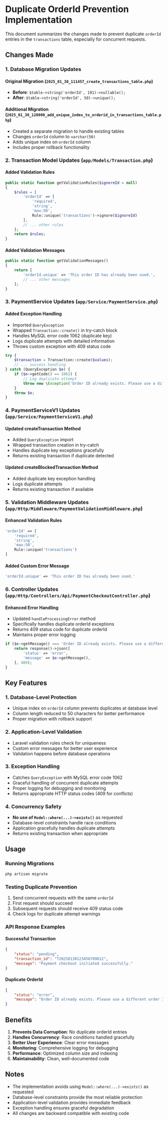 # Duplicate OrderId Prevention Implementation

This document summarizes the changes made to prevent duplicate `orderId` entries in the `transactions` table, especially for concurrent requests.

## Changes Made

### 1. Database Migration Updates

#### Original Migration (`2025_01_30_111457_create_transactions_table.php`)
- **Before**: `$table->string('orderId', 191)->nullable();`
- **After**: `$table->string('orderId', 50)->unique();`

#### Additional Migration (`2025_01_30_120000_add_unique_index_to_orderid_in_transactions_table.php`)
- Created a separate migration to handle existing tables
- Changes `orderId` column to `varchar(50)`
- Adds unique index on `orderId` column
- Includes proper rollback functionality

### 2. Transaction Model Updates (`app/Models/Transaction.php`)

#### Added Validation Rules
```php
public static function getValidationRules($ignoreId = null)
{
    $rules = [
        'orderId' => [
            'required',
            'string',
            'max:50',
            Rule::unique('transactions')->ignore($ignoreId)
        ],
        // ... other rules
    ];
    return $rules;
}
```

#### Added Validation Messages
```php
public static function getValidationMessages()
{
    return [
        'orderId.unique' => 'This order ID has already been used.',
        // ... other messages
    ];
}
```

### 3. PaymentService Updates (`app/Service/PaymentService.php`)

#### Added Exception Handling
- Imported `QueryException`
- Wrapped `Transaction::create()` in try-catch block
- Handles MySQL error code 1062 (duplicate key)
- Logs duplicate attempts with detailed information
- Throws custom exception with 409 status code

```php
try {
    $transaction = Transaction::create($values);
    // ... success handling
} catch (QueryException $e) {
    if ($e->getCode() == 1062) {
        // Log duplicate attempt
        throw new \Exception('Order ID already exists. Please use a different order ID.', 409);
    }
    throw $e;
}
```

### 4. PaymentServiceV1 Updates (`app/Service/PaymentServiceV1.php`)

#### Updated createTransaction Method
- Added `QueryException` import
- Wrapped transaction creation in try-catch
- Handles duplicate key exceptions gracefully
- Returns existing transaction if duplicate detected

#### Updated createBlockedTransaction Method
- Added duplicate key exception handling
- Logs duplicate attempts
- Returns existing transaction if available

### 5. Validation Middleware Updates (`app/Http/Middleware/PaymentValidationMiddleware.php`)

#### Enhanced Validation Rules
```php
'orderId' => [
    'required',
    'string',
    'max:50',
    Rule::unique('transactions')
]
```

#### Added Custom Error Message
```php
'orderId.unique' => 'This order ID has already been used.'
```

### 6. Controller Updates (`app/Http/Controllers/Api/PaymentCheckoutController.php`)

#### Enhanced Error Handling
- Updated `handleProcessingError` method
- Specifically handles duplicate orderId exceptions
- Returns 409 status code for duplicate orderId
- Maintains proper error logging

```php
if ($e->getMessage() === 'Order ID already exists. Please use a different order ID.') {
    return response()->json([
        'status' => 'error',
        'message' => $e->getMessage(),
    ], 409);
}
```

## Key Features

### 1. Database-Level Protection
- Unique index on `orderId` column prevents duplicates at database level
- Column length reduced to 50 characters for better performance
- Proper migration with rollback support

### 2. Application-Level Validation
- Laravel validation rules check for uniqueness
- Custom error messages for better user experience
- Validation happens before database operations

### 3. Exception Handling
- Catches `QueryException` with MySQL error code 1062
- Graceful handling of concurrent duplicate attempts
- Proper logging for debugging and monitoring
- Returns appropriate HTTP status codes (409 for conflicts)

### 4. Concurrency Safety
- **No use of `Model::where(...)->exists()`** as requested
- Database-level constraints handle race conditions
- Application gracefully handles duplicate attempts
- Returns existing transaction when appropriate

## Usage

### Running Migrations
```bash
php artisan migrate
```

### Testing Duplicate Prevention
1. Send concurrent requests with the same `orderId`
2. First request should succeed
3. Subsequent requests should receive 409 status code
4. Check logs for duplicate attempt warnings

### API Response Examples

#### Successful Transaction
```json
{
    "status": "pending",
    "transaction_id": "T20250130123456789012",
    "message": "Payment checkout initiated successfully."
}
```

#### Duplicate OrderId
```json
{
    "status": "error",
    "message": "Order ID already exists. Please use a different order ID."
}
```

## Benefits

1. **Prevents Data Corruption**: No duplicate orderId entries
2. **Handles Concurrency**: Race conditions handled gracefully
3. **Better User Experience**: Clear error messages
4. **Monitoring**: Comprehensive logging for debugging
5. **Performance**: Optimized column size and indexing
6. **Maintainability**: Clean, well-documented code

## Notes

- The implementation avoids using `Model::where(...)->exists()` as requested
- Database-level constraints provide the most reliable protection
- Application-level validation provides immediate feedback
- Exception handling ensures graceful degradation
- All changes are backward compatible with existing code 